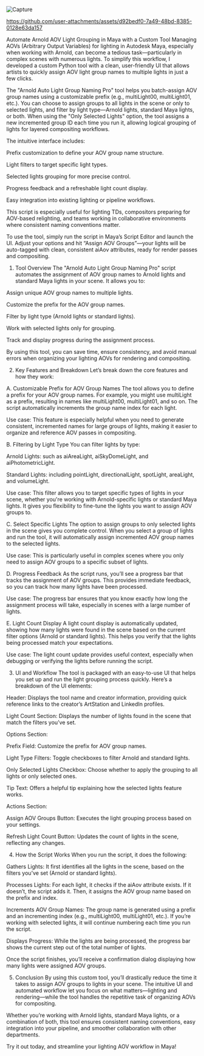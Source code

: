 
![Capture](https://github.com/user-attachments/assets/dd2ddb87-4d9c-42d4-8f13-12161acbfbbd)





https://github.com/user-attachments/assets/d92bedf0-7a49-48bd-8385-0128e63da157



Automate Arnold AOV Light Grouping in Maya with a Custom Tool
Managing AOVs (Arbitrary Output Variables) for lighting in Autodesk Maya, especially when working with Arnold, can become a tedious task—particularly in complex scenes with numerous lights. To simplify this workflow, I developed a custom Python tool with a clean, user-friendly UI that allows artists to quickly assign AOV light group names to multiple lights in just a few clicks.

The "Arnold Auto Light Group Naming Pro" tool helps you batch-assign AOV group names using a customizable prefix (e.g., multiLight00, multiLight01, etc.). You can choose to assign groups to all lights in the scene or only to selected lights, and filter by light type—Arnold lights, standard Maya lights, or both. When using the "Only Selected Lights" option, the tool assigns a new incremented group ID each time you run it, allowing logical grouping of lights for layered compositing workflows.

The intuitive interface includes:

Prefix customization to define your AOV group name structure.

Light filters to target specific light types.

Selected lights grouping for more precise control.

Progress feedback and a refreshable light count display.

Easy integration into existing lighting or pipeline workflows.

This script is especially useful for lighting TDs, compositors preparing for AOV-based relighting, and teams working in collaborative environments where consistent naming conventions matter.

To use the tool, simply run the script in Maya’s Script Editor and launch the UI. Adjust your options and hit “Assign AOV Groups”—your lights will be auto-tagged with clean, consistent aiAov attributes, ready for render passes and compositing.

1. Tool Overview
The "Arnold Auto Light Group Naming Pro" script automates the assignment of AOV group names to Arnold lights and standard Maya lights in your scene. It allows you to:

Assign unique AOV group names to multiple lights.

Customize the prefix for the AOV group names.

Filter by light type (Arnold lights or standard lights).

Work with selected lights only for grouping.

Track and display progress during the assignment process.

By using this tool, you can save time, ensure consistency, and avoid manual errors when organizing your lighting AOVs for rendering and compositing.

2. Key Features and Breakdown
Let’s break down the core features and how they work:

A. Customizable Prefix for AOV Group Names
The tool allows you to define a prefix for your AOV group names. For example, you might use multiLight as a prefix, resulting in names like multiLight00, multiLight01, and so on. The script automatically increments the group name index for each light.

Use case: This feature is especially helpful when you need to generate consistent, incremented names for large groups of lights, making it easier to organize and reference AOV passes in compositing.

B. Filtering by Light Type
You can filter lights by type:

Arnold Lights: such as aiAreaLight, aiSkyDomeLight, and aiPhotometricLight.

Standard Lights: including pointLight, directionalLight, spotLight, areaLight, and volumeLight.

Use case: This filter allows you to target specific types of lights in your scene, whether you're working with Arnold-specific lights or standard Maya lights. It gives you flexibility to fine-tune the lights you want to assign AOV groups to.

C. Select Specific Lights
The option to assign groups to only selected lights in the scene gives you complete control. When you select a group of lights and run the tool, it will automatically assign incremented AOV group names to the selected lights.

Use case: This is particularly useful in complex scenes where you only need to assign AOV groups to a specific subset of lights.

D. Progress Feedback
As the script runs, you’ll see a progress bar that tracks the assignment of AOV groups. This provides immediate feedback, so you can track how many lights have been processed.

Use case: The progress bar ensures that you know exactly how long the assignment process will take, especially in scenes with a large number of lights.

E. Light Count Display
A light count display is automatically updated, showing how many lights were found in the scene based on the current filter options (Arnold or standard lights). This helps you verify that the lights being processed match your expectations.

Use case: The light count update provides useful context, especially when debugging or verifying the lights before running the script.

3. UI and Workflow
The tool is packaged with an easy-to-use UI that helps you set up and run the light grouping process quickly. Here’s a breakdown of the UI elements:

Header: Displays the tool name and creator information, providing quick reference links to the creator’s ArtStation and LinkedIn profiles.

Light Count Section: Displays the number of lights found in the scene that match the filters you’ve set.

Options Section:

Prefix Field: Customize the prefix for AOV group names.

Light Type Filters: Toggle checkboxes to filter Arnold and standard lights.

Only Selected Lights Checkbox: Choose whether to apply the grouping to all lights or only selected ones.

Tip Text: Offers a helpful tip explaining how the selected lights feature works.

Actions Section:

Assign AOV Groups Button: Executes the light grouping process based on your settings.

Refresh Light Count Button: Updates the count of lights in the scene, reflecting any changes.

4. How the Script Works
When you run the script, it does the following:

Gathers Lights: It first identifies all the lights in the scene, based on the filters you’ve set (Arnold or standard lights).

Processes Lights: For each light, it checks if the aiAov attribute exists. If it doesn’t, the script adds it. Then, it assigns the AOV group name based on the prefix and index.

Increments AOV Group Names: The group name is generated using a prefix and an incrementing index (e.g., multiLight00, multiLight01, etc.). If you’re working with selected lights, it will continue numbering each time you run the script.

Displays Progress: While the lights are being processed, the progress bar shows the current step out of the total number of lights.

Once the script finishes, you’ll receive a confirmation dialog displaying how many lights were assigned AOV groups.

5. Conclusion
By using this custom tool, you’ll drastically reduce the time it takes to assign AOV groups to lights in your scene. The intuitive UI and automated workflow let you focus on what matters—lighting and rendering—while the tool handles the repetitive task of organizing AOVs for compositing.

Whether you’re working with Arnold lights, standard Maya lights, or a combination of both, this tool ensures consistent naming conventions, easy integration into your pipeline, and smoother collaboration with other departments.

Try it out today, and streamline your lighting AOV workflow in Maya!
